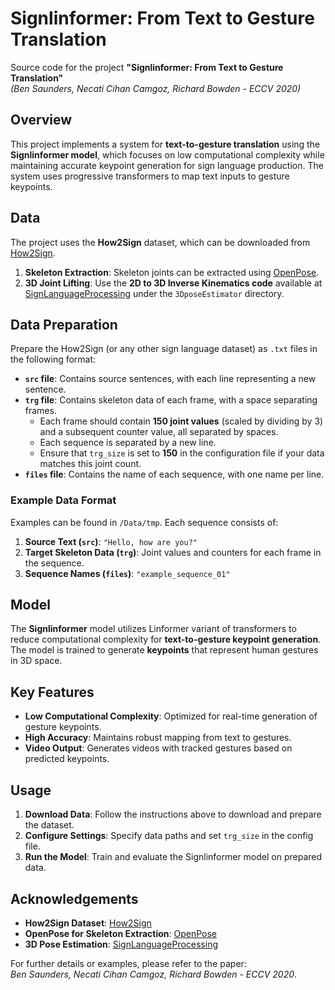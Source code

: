 # Signlinformer: From Text to Gesture Translation

Source code for the project **"Signlinformer: From Text to Gesture Translation"**  
*(Ben Saunders, Necati Cihan Camgoz, Richard Bowden - ECCV 2020)*

## Overview
This project implements a system for **text-to-gesture translation** using the **Signlinformer model**, which focuses on low computational complexity while maintaining accurate keypoint generation for sign language production. The system uses progressive transformers to map text inputs to gesture keypoints.

## Data
The project uses the **How2Sign** dataset, which can be downloaded from [How2Sign](https://how2sign.github.io). 

1. **Skeleton Extraction**: Skeleton joints can be extracted using [OpenPose](https://github.com/CMU-Perceptual-Computing-Lab/openpose).  
2. **3D Joint Lifting**: Use the **2D to 3D Inverse Kinematics code** available at [SignLanguageProcessing](https://github.com/gopeith/SignLanguageProcessing) under the `3DposeEstimator` directory.  

## Data Preparation
Prepare the How2Sign (or any other sign language dataset) as `.txt` files in the following format:

- **`src` file**: Contains source sentences, with each line representing a new sentence.
- **`trg` file**: Contains skeleton data of each frame, with a space separating frames.  
  - Each frame should contain **150 joint values** (scaled by dividing by 3) and a subsequent counter value, all separated by spaces.
  - Each sequence is separated by a new line.  
  - Ensure that `trg_size` is set to **150** in the configuration file if your data matches this joint count.
- **`files` file**: Contains the name of each sequence, with one name per line.

### Example Data Format
Examples can be found in `/Data/tmp`. Each sequence consists of:

1. **Source Text (`src`)**: `"Hello, how are you?"`  
2. **Target Skeleton Data (`trg`)**: Joint values and counters for each frame in the sequence.  
3. **Sequence Names (`files`)**: `"example_sequence_01"`

## Model
The **Signlinformer** model utilizes Linformer variant of transformers to reduce computational complexity for **text-to-gesture keypoint generation**. The model is trained to generate **keypoints** that represent human gestures in 3D space.

## Key Features
- **Low Computational Complexity**: Optimized for real-time generation of gesture keypoints.  
- **High Accuracy**: Maintains robust mapping from text to gestures.  
- **Video Output**: Generates videos with tracked gestures based on predicted keypoints.

## Usage
1. **Download Data**: Follow the instructions above to download and prepare the dataset.  
2. **Configure Settings**: Specify data paths and set `trg_size` in the config file.  
3. **Run the Model**: Train and evaluate the Signlinformer model on prepared data.  

## Acknowledgements
- **How2Sign Dataset**: [How2Sign](https://how2sign.github.io)  
- **OpenPose for Skeleton Extraction**: [OpenPose](https://github.com/CMU-Perceptual-Computing-Lab/openpose)  
- **3D Pose Estimation**: [SignLanguageProcessing](https://github.com/gopeith/SignLanguageProcessing)  

For further details or examples, please refer to the paper:  
*Ben Saunders, Necati Cihan Camgoz, Richard Bowden - ECCV 2020*.
